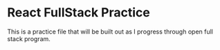 # React FullStack Practice

This is a practice file that will be built out as I progress through open full stack program. 


